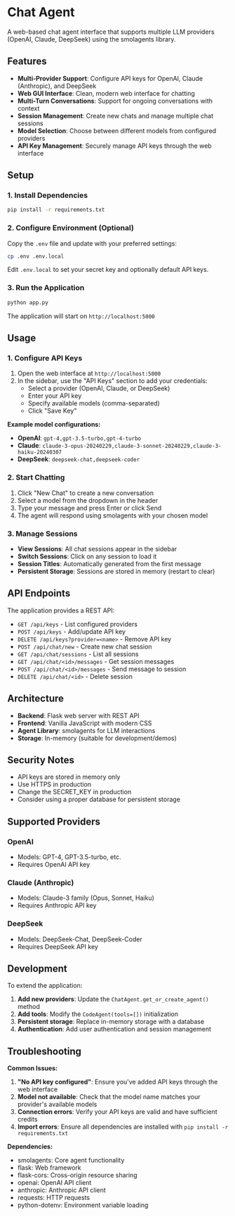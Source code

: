 # Chat Agent

A web-based chat agent interface that supports multiple LLM providers (OpenAI, Claude, DeepSeek) using the smolagents library.

## Features

- **Multi-Provider Support**: Configure API keys for OpenAI, Claude (Anthropic), and DeepSeek
- **Web GUI Interface**: Clean, modern web interface for chatting
- **Multi-Turn Conversations**: Support for ongoing conversations with context
- **Session Management**: Create new chats and manage multiple chat sessions
- **Model Selection**: Choose between different models from configured providers
- **API Key Management**: Securely manage API keys through the web interface

## Setup

### 1. Install Dependencies

```bash
pip install -r requirements.txt
```

### 2. Configure Environment (Optional)

Copy the `.env` file and update with your preferred settings:

```bash
cp .env .env.local
```

Edit `.env.local` to set your secret key and optionally default API keys.

### 3. Run the Application

```bash
python app.py
```

The application will start on `http://localhost:5000`

## Usage

### 1. Configure API Keys

1. Open the web interface at `http://localhost:5000`
2. In the sidebar, use the "API Keys" section to add your credentials:
   - Select a provider (OpenAI, Claude, or DeepSeek)
   - Enter your API key
   - Specify available models (comma-separated)
   - Click "Save Key"

**Example model configurations:**
- **OpenAI**: `gpt-4,gpt-3.5-turbo,gpt-4-turbo`
- **Claude**: `claude-3-opus-20240229,claude-3-sonnet-20240229,claude-3-haiku-20240307`
- **DeepSeek**: `deepseek-chat,deepseek-coder`

### 2. Start Chatting

1. Click "New Chat" to create a new conversation
2. Select a model from the dropdown in the header
3. Type your message and press Enter or click Send
4. The agent will respond using smolagents with your chosen model

### 3. Manage Sessions

- **View Sessions**: All chat sessions appear in the sidebar
- **Switch Sessions**: Click on any session to load it
- **Session Titles**: Automatically generated from the first message
- **Persistent Storage**: Sessions are stored in memory (restart to clear)

## API Endpoints

The application provides a REST API:

- `GET /api/keys` - List configured providers
- `POST /api/keys` - Add/update API key
- `DELETE /api/keys?provider=<name>` - Remove API key
- `POST /api/chat/new` - Create new chat session
- `GET /api/chat/sessions` - List all sessions
- `GET /api/chat/<id>/messages` - Get session messages
- `POST /api/chat/<id>/messages` - Send message to session
- `DELETE /api/chat/<id>` - Delete session

## Architecture

- **Backend**: Flask web server with REST API
- **Frontend**: Vanilla JavaScript with modern CSS
- **Agent Library**: smolagents for LLM interactions
- **Storage**: In-memory (suitable for development/demos)

## Security Notes

- API keys are stored in memory only
- Use HTTPS in production
- Change the SECRET_KEY in production
- Consider using a proper database for persistent storage

## Supported Providers

### OpenAI
- Models: GPT-4, GPT-3.5-turbo, etc.
- Requires OpenAI API key

### Claude (Anthropic)
- Models: Claude-3 family (Opus, Sonnet, Haiku)
- Requires Anthropic API key

### DeepSeek
- Models: DeepSeek-Chat, DeepSeek-Coder
- Requires DeepSeek API key

## Development

To extend the application:

1. **Add new providers**: Update the `ChatAgent.get_or_create_agent()` method
2. **Add tools**: Modify the `CodeAgent(tools=[])` initialization
3. **Persistent storage**: Replace in-memory storage with a database
4. **Authentication**: Add user authentication and session management

## Troubleshooting

**Common Issues:**

1. **"No API key configured"**: Ensure you've added API keys through the web interface
2. **Model not available**: Check that the model name matches your provider's available models
3. **Connection errors**: Verify your API keys are valid and have sufficient credits
4. **Import errors**: Ensure all dependencies are installed with `pip install -r requirements.txt`

**Dependencies:**
- smolagents: Core agent functionality
- flask: Web framework
- flask-cors: Cross-origin resource sharing
- openai: OpenAI API client
- anthropic: Anthropic API client
- requests: HTTP requests
- python-dotenv: Environment variable loading